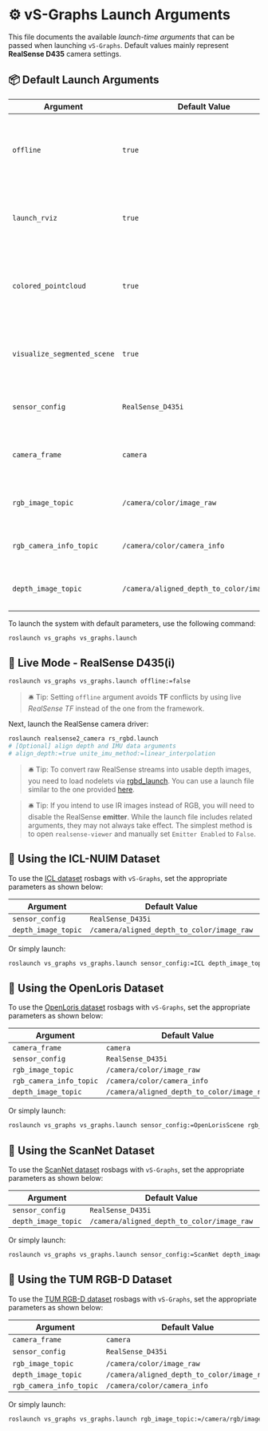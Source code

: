 # ⚙️ vS-Graphs Launch Arguments

This file documents the available _launch-time arguments_ that can be passed when launching `vS-Graphs`. Default values mainly represent **RealSense D435** camera settings.

## 📦 Default Launch Arguments

| Argument                    | Default Value                              | Description                                                           |
| --------------------------- | ------------------------------------------ | --------------------------------------------------------------------- |
| `offline`                   | `true`                                     | Choose between **offline** (rosbag-based) and **live** sensor modes.  |
| `launch_rviz`               | `true`                                     | Launch `RViz` automatically with configured visual settings.          |
| `colored_pointcloud`        | `true`                                     | Apply artificial color for point clouds or use their real RGB values. |
| `visualize_segmented_scene` | `true`                                     | Toggle the visualization of segmented scenes in RViz.                 |
| `sensor_config`             | `RealSense_D435i`                          | Choose a predefined sensor configuration                              |
| `camera_frame`              | `camera`                                   | Set the reference `frame` name for the `camera`.                      |
| `rgb_image_topic`           | `/camera/color/image_raw`                  | Topic name for the RGB image stream.                                  |
| `rgb_camera_info_topic`     | `/camera/color/camera_info`                | Topic name for RGB camera intrinsics.                                 |
| `depth_image_topic`         | `/camera/aligned_depth_to_color/image_raw` | Topic name for the aligned depth image.                               |

To launch the system with default parameters, use the following command:

```bash
roslaunch vs_graphs vs_graphs.launch
```

## 📸 Live Mode - RealSense D435(i)

```bash
roslaunch vs_graphs vs_graphs.launch offline:=false
```

> 🛎️ Tip: Setting `offline` argument avoids **TF** conflicts by using live _RealSense TF_ instead of the one from the framework.

Next, launch the RealSense camera driver:

```bash
roslaunch realsense2_camera rs_rgbd.launch
# [Optional] align depth and IMU data arguments
# align_depth:=true unite_imu_method:=linear_interpolation
```

> 🛎️ Tip: To convert raw RealSense streams into usable depth images, you need to load nodelets via [rgbd_launch](http://wiki.ros.org/rgbd_launch). You can use a launch file similar to the one provided [here](/doc/RealSense/rs_d435_rgbd.launch).

> 🛎️ Tip: If you intend to use IR images instead of RGB, you will need to disable the RealSense **emitter**. While the launch file includes related arguments, they may not always take effect. The simplest method is to open `realsense-viewer` and manually set `Emitter Enabled` to `False`.

## 🧪 Using the ICL-NUIM Dataset

To use the [ICL dataset](https://www.doc.ic.ac.uk/~ahanda/VaFRIC/iclnuim.html) rosbags with `vS-Graphs`, set the appropriate parameters as shown below:

| Argument            | Default Value                              | New Value                 |
| ------------------- | ------------------------------------------ | ------------------------- |
| `sensor_config`     | `RealSense_D435i`                          | `ICL`                     |
| `depth_image_topic` | `/camera/aligned_depth_to_color/image_raw` | `/camera/depth/image_raw` |

Or simply launch:

```bash
roslaunch vs_graphs vs_graphs.launch sensor_config:=ICL depth_image_topic:=/camera/depth/image_raw
```

## 🧪 Using the OpenLoris Dataset

To use the [OpenLoris dataset](https://lifelong-robotic-vision.github.io/dataset/scene.html) rosbags with `vS-Graphs`, set the appropriate parameters as shown below:

| Argument                | Default Value                              | New Value                                |
| ----------------------- | ------------------------------------------ | ---------------------------------------- |
| `camera_frame`          | `camera`                                   | `d400_color`                             |
| `sensor_config`         | `RealSense_D435i`                          | `OpenLorisScene`                         |
| `rgb_image_topic`       | `/camera/color/image_raw`                  | `/d400/color/image_raw`                  |
| `rgb_camera_info_topic` | `/camera/color/camera_info`                | `/d400/color/camera_info`                |
| `depth_image_topic`     | `/camera/aligned_depth_to_color/image_raw` | `/d400/aligned_depth_to_color/image_raw` |

Or simply launch:

```bash
roslaunch vs_graphs vs_graphs.launch sensor_config:=OpenLorisScene rgb_image_topic:=/d400/color/image_raw depth_image_topic:=/d400/aligned_depth_to_color/image_raw rgb_camera_info_topic:=/d400/color/camera_info camera_frame:=d400_color
```

## 🧪 Using the ScanNet Dataset

To use the [ScanNet dataset](http://www.scan-net.org/) rosbags with `vS-Graphs`, set the appropriate parameters as shown below:

| Argument            | Default Value                              | New Value                 |
| ------------------- | ------------------------------------------ | ------------------------- |
| `sensor_config`     | `RealSense_D435i`                          | `ScanNet`                 |
| `depth_image_topic` | `/camera/aligned_depth_to_color/image_raw` | `/camera/depth/image_raw` |

Or simply launch:

```bash
roslaunch vs_graphs vs_graphs.launch sensor_config:=ScanNet depth_image_topic:=/camera/depth/image_raw
```

## 🧪 Using the TUM RGB-D Dataset

To use the [TUM RGB-D dataset](https://cvg.cit.tum.de/data/datasets/rgbd-dataset) rosbags with `vS-Graphs`, set the appropriate parameters as shown below:

| Argument                | Default Value                              | New Value                 |
| ----------------------- | ------------------------------------------ | ------------------------- |
| `camera_frame`          | `camera`                                   | `kinect`                  |
| `sensor_config`         | `RealSense_D435i`                          | `TUM1` / `TUM2` / `TUM3`  |
| `rgb_image_topic`       | `/camera/color/image_raw`                  | `/camera/rgb/image_color` |
| `depth_image_topic`     | `/camera/aligned_depth_to_color/image_raw` | `/camera/depth/image`     |
| `rgb_camera_info_topic` | `/camera/color/camera_info`                | `/camera/rgb/camera_info` |

Or simply launch:

```bash
roslaunch vs_graphs vs_graphs.launch rgb_image_topic:=/camera/rgb/image_color depth_image_topic:=/camera/depth/image rgb_camera_info_topic:=/camera/rgb/camera_info sensor_config:=TUM3 camera_frame:=kinect
```
